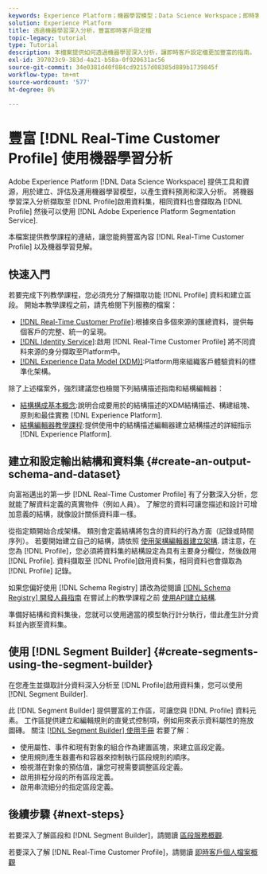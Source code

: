 ```yaml
---
keywords: Experience Platform；機器學習模型；Data Science Workspace；即時客戶設定檔；熱門主題；機器學習深入分析
solution: Experience Platform
title: 透過機器學習深入分析，豐富即時客戶設定檔
topic-legacy: tutorial
type: Tutorial
description: 本檔案提供如何透過機器學習深入分析，讓即時客戶設定檔更加豐富的指南。
exl-id: 397023c9-383d-4a21-b58a-0f920631ac56
source-git-commit: 34e0381d40f884cd92157d08385d889b1739845f
workflow-type: tm+mt
source-wordcount: '577'
ht-degree: 0%

---
```


# 豐富 [!DNL Real-Time Customer Profile] 使用機器學習分析

Adobe Experience Platform [!DNL Data Science Workspace] 提供工具和資源，用於建立、評估及運用機器學習模型，以產生資料預測和深入分析。 將機器學習深入分析擷取至 [!DNL Profile]啟用資料集，相同資料也會擷取為 [!DNL Profile] 然後可以使用 [!DNL Adobe Experience Platform Segmentation Service].

本檔案提供教學課程的連結，讓您能夠豐富內容 [!DNL Real-Time Customer Profile] 以及機器學習見解。

## 快速入門

若要完成下列教學課程，您必須充分了解擷取功能 [!DNL Profile] 資料和建立區段。 開始本教學課程之前，請先檢閱下列服務的檔案：

- [[!DNL Real-Time Customer Profile]](../../profile/home.md):根據來自多個來源的匯總資料，提供每個客戶的完整、統一的呈現。
- [[!DNL Identity Service]](../../identity-service/home.md):啟用 [!DNL Real-Time Customer Profile] 將不同資料來源的身分擷取至Platform中。
- [[!DNL Experience Data Model (XDM)]](../../xdm/home.md):Platform用來組織客戶體驗資料的標準化架構。

除了上述檔案外，強烈建議您也檢閱下列結構描述指南和結構編輯器：

- [結構構成基本概念](../../xdm/schema/composition.md):說明合成要用於的結構描述的XDM結構描述、構建組塊、原則和最佳實務 [!DNL Experience Platform].
- [結構編輯器教學課程](../../xdm/tutorials/create-schema-ui.md):提供使用中的結構描述編輯器建立結構描述的詳細指示 [!DNL Experience Platform].

## 建立和設定輸出結構和資料集 {#create-an-output-schema-and-dataset}

向富裕邁出的第一步 [!DNL Real-Time Customer Profile] 有了分數深入分析，您就能了解資料定義的真實物件（例如人員）。 了解您的資料可讓您描述和設計可增加意義的結構，就像設計關係資料庫一樣。

從指定類開始合成架構。 類別會定義結構將包含的資料的行為方面（記錄或時間序列）。 若要開始建立自己的結構，請依照 [使用架構編輯器建立架構](../../xdm/tutorials/create-schema-ui.md). 請注意，在您為 [!DNL Profile]，您必須將資料集的結構設定為具有主要身分欄位，然後啟用 [!DNL Profile]. 資料擷取至 [!DNL Profile]啟用資料集，相同資料也會擷取為 [!DNL Profile] 記錄。

如果您偏好使用 [!DNL Schema Registry] 請改為從閱讀 [[!DNL Schema Registry] 開發人員指南](../../xdm/api/getting-started.md) 在嘗試上的教學課程之前 [使用API建立結構](../../xdm/tutorials/create-schema-api.md).

準備好結構和資料集後，您就可以使用適當的模型執行計分執行，借此產生計分資料並內嵌至資料集。

## 使用 [!DNL Segment Builder] {#create-segments-using-the-segment-builder}

在您產生並擷取計分資料深入分析至 [!DNL Profile]啟用資料集，您可以使用 [!DNL Segment Builder].

此 [!DNL Segment Builder] 提供豐富的工作區，可讓您與 [!DNL Profile] 資料元素。 工作區提供建立和編輯規則的直覺式控制項，例如用來表示資料屬性的拖放圖磚。 關注 [[!DNL Segment Builder] 使用手冊](../../segmentation/ui/segment-builder.md) 若要了解：

- 使用屬性、事件和現有對象的組合作為建置區塊，來建立區段定義。
- 使用規則產生器畫布和容器來控制執行區段規則的順序。
- 檢視潛在對象的預估值，讓您可視需要調整區段定義。
- 啟用排程分段的所有區段定義。
- 啟用串流細分的指定區段定義。

## 後續步驟 {#next-steps}

若要深入了解區段和 [!DNL Segment Builder]，請閱讀 [區段服務概觀](../../segmentation/home.md).

若要深入了解 [!DNL Real-Time Customer Profile]，請閱讀 [即時客戶個人檔案概觀](../../profile/home.md)
